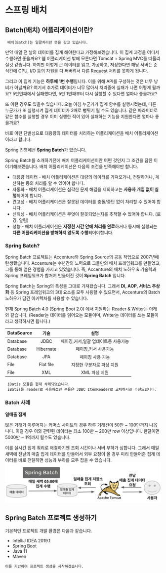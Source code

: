 # 스프링 배치

## Batch(배치) 어플리케이션이란?
```
 배치(Batch)는 일괄처리란 뜻을 갖고 있습니다.
```
만약 매일 전 날의 데이터를 집계 해야한다고 가정해보겠습니다.
이 집계 과정을 어디서 수행하면 좋을까요?
웹 어플리케이션 밖에 모른다면 Tomcat + Spring MVC를 떠올리실것 같습니다. 
하지만 이렇게 큰 데이터를 읽고, 가공하고, 저장한다면 해당 서버는 순식간에 CPU, I/O 등의 자원을 다 써버려서 다른 Request 처리를 못하게 됩니다.

그리고 이 집계 기능은 **하루에 1번 수행**됩니다.
이를 위해 API를 구성하는 것은 너무 낭비가 아닐까요? 
여기서 추가로 데이터가 너무 많아서 처리중에 실패가 나면 어떻게 될까요? 
5만번째에서 실패했다면, 5만 1번째부터 다시 실행할 수 있다면 얼마나 좋을까요?

또 이런 경우도 있을수 있습니다. 
오늘 아침 누군가가 집계 함수를 실행시켰는데, 다른 누군가가 또 실행시켜 집계 데이터가 2배로 뻥튀기 될 수도 있습니다. 
같은 파라미터로 같은 함수를 실행할 경우 이미 실행한 적이 있어 실패하는 기능을 지원한다면 얼마나 좋을까요?

바로 이런 단발성으로 대용량의 데이터를 처리하는 어플리케이션을 배치 어플리케이션이라고 합니다. 

Spring 진영에선 **Spring Batch**가 있습니다.

Spring Batch를 소개하기전에 배치 어플리케이션이란 어떤 것인지 그 조건을 잠깐 이야기해보겠습니다. 
배치 어플리케이션은 다음의 조건을 만족해야만 합니다.
 - 대용량 데이터 - 배치 어플리케이션은 대량의 데이터를 가져오거나, 전달하거나, 계산하는 등의 처리를 할 수 ​​있어야 합니다.
 - 자동화 - 배치 어플리케이션은 심각한 문제 해결을 제외하고는 **사용자 개입 없이 실행**되어야 합니다.
 - 견고성 - 배치 어플리케이션은 잘못된 데이터를 충돌/중단 없이 처리할 수 있어야 합니다.
 - 신뢰성 - 배치 어플리케이션은 무엇이 잘못되었는지를 추적할 수 있어야 합니다. (로깅, 알림)
 - 성능 - 배치 어플리케이션은 **지정한 시간 안에 처리를 완료**하거나 동시에 실행되는 **다른 어플리케이션을 방해하지 않도록 수행**되어야합니다.
 
 ### Spring Batch?
 Spring Batch 프로젝트는 Accenture와 Spring Source의 공동 작업으로 2007년에 탄생했습니다. 
 Accenture는 수년간의 노력으로 그들만의 배치 프레임워크를 만들었고, 그를 통해 얻은 경험을 가지고 있었습니다. 
 즉, Accenture의 배치 노하우 & 기술력과 Spring 프레임워크가 합쳐져 만들어진 것이 **Spring Batch** 입니다.
 
 Spring Batch는 Spring의 특성을 그대로 가져왔습니다. 
 그래서 **DI, AOP, 서비스 추상화** 등 Spring 프레임워크의 3대 요소를 모두 사용할 수 있으면서, Accenture의 Batch 노하우가 담긴 아키텍처를 사용할 수 있습니다.
 
 현재 Spring Batch 4.0 (Spring Boot 2.0) 에서 지원하는 Reader & Writer는 아래와 같습니다. 
 (Reader는 데이터를 읽어오는 모듈이며, Writer는 데이터를 쓰는 모듈이라고 생각하시면 됩니다.)
 
 DataSource | 기술           |  설명
 ---------  | :----:         | :----:
 Database   |   JDBC         | 페이징,커서,일괄 업데이트등 사용가능
 Database   |   Hibernate    | 페이징,커서 사용가능
 Database   |   JPA          | 페이징 사용 가능 
 File       |   Flat file    | 지정한 구분자로 파싱 지원
 File       |   XML          | XML 파싱 지원
 ```
  iBatis 모듈은 현재 삭제되었습니다. 
  iBatis를 reader로 사용하셨던 분들은 JDBC ItemReader로 교체하시길 추천드립니다.
 ```

 ### Batch 사례
 **일매출 집계**

 많은 거래가 이루어지는 커머스 사이트의 경우 하루 거래건이 50만 ~ 100만까지 나옵니다. 
 이럴 경우 이와 관련된 데이터는 최소 100만 ~ 200만 row 이상입니다. 
 한달이면 5000만 ~ 1억까지 될수도 있습니다.
 
 이를 실시간 집계 쿼리로 해결하기엔 조회 시간이나 서버 부하가 심합니다. 
 그래서 매일 새벽에 전날의 매출 집계 데이터를 만들어서 외부 요청이 올 경우 미리 만들어준 집계 데이터를 바로 전달하면 성능과 부하를 모두 잡을 수 있습니다.
 ![batch sample](./images/batch.png)
 
 ## Spring Batch 프로젝트 생성하기
 기본적인 프로젝트 개발 환경은 다음과 같습니다.
  - IntelliJ IDEA 2019.1
  - Spring Boot
  - Java 11
  - Maven 
  
  ```이를 기반하여 프로젝트 생성을 시작하겠습니다.```